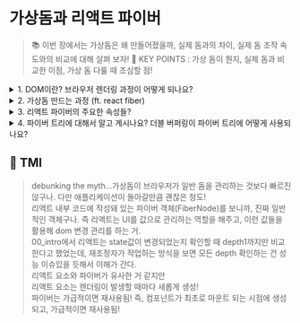 # 가상돔과 리액트 파이버

> 📚 이번 장에서는 가상돔은 왜 만들어졌을까, 실제 돔과의 차이, 실제 돔 조작 속도와의 비교에 대해 살펴 보자!
> 🌟 KEY POINTS : 가상 돔이 뭔지, 실제 돔과 비교한 이점, 가상 돔 다룰 때 조심할 점!

<details>

<summary> 1. DOM이란? 브라우저 렌더링 과정이 어떻게 되나요?  </summary>

![](https://web.dev/static/articles/critical-rendering-path/render-tree-construction/image/dom-cssom-are-combined-8de5805b2061e_1920.png)

```
DOM (document object model)은 웹페이지의 콘텐츠와 구조를 어떻게 보여줄지에
대한 정보를 담고 있는 웹페이지에 대한 인터페이스입니다.

브라우저 렌더링 과정에 도달하기 위해서,

1. 먼저 브라우저는 사용자가 요청한 주소를 뱡몬해 HTML 파일을 다운로드합니다.

2. 그 후 렌더링 언진은 HTML을 파싱해 DOM 노드로 구성된 트리인 DOM 트리를 생성합니다.

3. DOM 트리를 생성 중에 CSS 스크립트 요청이 있다면 DOM 트리 생성을 중단하고,
CSS 파싱을 하여 CSS노드로 구성된 CSSSOM을 생성합니다.

4. 브라우저는 생성했던 DOM 트리 노드 중 화면에 보일 요소에 해당되는 노드들을 (즉, display:none과 같은 요소들은 방문하지 않음) 순회하면서 CSSOM을 바탕으로 스타일을 입히는 작업을 합니다.

이 과정에서는 두가지가 있습니다.

   1) 레이아웃(reflow/layout) : 노드들이 브라우저 화면의 어느 좌표에 있는 지
                              정확히 계산합니다. 이 과정이 있다면 반드시
                              페인팅 작업도 수반됩니다.
   2) 페이팅(painting/resterizing) : 레이아웃 이후 색상 정보 등을 반영하여 그려줍니다.


```

예를 들어보면 다음과 같은 과정을 통해 렌더링이 발생합니다.

```css
/** ./style.css 파일 */
#text {
  background-color: red;
  color: white;
}
```

```html

<!DOCTYPE html>
<html>
  <head>
    <link rel="stylesheet" type="text/css" href="./style.css"/>
    <meta name="viewport" content="width=device-width,initial-scale=1" />
    <title>Critial Path: Hello world!</title>
  </head>
  <body>
    <div style="width: 50%">
      <div id="text" style="width: 50%">Hello world!</div>
    </div>
  </body>
</html>
```

1. 2위의 HTML을 브라우저가 다운로드하여 분석합니다.
2. 스타일시트가 포함된 link 태그를 발견하고, style.css를 다운로드 하고 CSSOM을 생성합니다.
3. body 태그 하단의 div는 넓이가 50%이므로 뷰포트 기준 좌우 너비를 50%으로 잡습니다.
4. 그 아래의 div는 넓이가 50%이므로 상위 태그 기준으로 너비를 50%으로 잡습니다.
5. 눈에 보이는 요소들을 파악했으므로 2에서 생성했던 CSSOM 정보를 반영하는데, id='text'의 배경은 빨강, 폰트색은 흰색으로 입힙니다.

![출처: [web.dev](https://web.dev/static/articles/critical-rendering-path/render-tree-construction/image/calculating-layout-inform-93e78448ce474_1920.png)](https://web.dev/static/articles/critical-rendering-path/render-tree-construction/image/calculating-layout-inform-93e78448ce474_1920.png)

</details>

<details>

<summary> 2. 가상돔 만드는 과정 (ft. react fiber)</summary>

```
가상돔 생성과 렌더링 최적화를 담당하는 역할은 react fiber가 합니다.
react fiber란 리액트에서 파이버 재조정자(fiber reconciler)가 관리하는 객체입니다.

파이버 재조정자는 실제 돔과 가상돔 간의 변경 사항을 수집하고,
변경 사항을 갖고 있는 파이버를 기준으로 화면에 렌더링을 요청합니다.
재조정(reconcilation)이란 새롭게 렌더링 해줘야 할 가상돔과 실제 돔을 비교하는 알고리즘입니다.

파이버는 변경 사항을 반응성있게 대처하기 위해서는 비동기적으로
작업을 작은 단위로 분할하고 쪼갠 다음 우선 순위를 매길 수 있고,
작업들을 일시 중지하고 다시 시작할 수 있고,
이전 했던 작업을 재사용하거나 필요없는 작업을 페기할 수 있어야 헙니다.

과거 리액트의 조정 알고리즘은 스택 알고리즘을 활용했기 때문에
작업들이 동기적으로 이루어졌고, 하나의 작업을 처리해야만 다른 작업으로 넘어갈 수
있었기 때문에 비효율적이었습니다.
즉, 파이버 트리를 생성/업데이트하는 작업이 동기적으로 일어나기 때문에 하나의 트리를 완성해야만 했습니다.

반면 현재의 파이버 트리와 workInProgress 파이버 트리 간의 업데이트를
비동기적으로 처리할 수 있습니다. 즉, 우선 순위가 높은 업데이트가
오면 업데이트 작업을 일시중단하거나 새롭게 만들거나, 폐기할 수 있습니다.
따라서 애니메이션이나 사용자 입력값 등의 처리는 우선 순위가 높은 작업으로 분류하고,
리스트 렌더링 등의 작업은 낮은 작업으로 분류하여 최적의 순위로 작업 수행이 가능해졌습니다.

파이버는 하나의 작업 단위로 구성돼어 있습니다.
하나의 작업 단위를 처리하면 finishedWork()라는 작업으로 마무리하고,
이 작업을 커밋해 실제 브라우저 DOM에 가시적인 변경 사항을 만듭니다.

렌더 단계에서 리액트는 사용자에게 노출되지 않는 비동기 작업을 수행합니다.
이 때 비동기적으로 우선순위를 지정하거나 중지시키거나 버리는 작업들을 합니다.

실제 변경 사항을 반영하는 단계인 커밋 단계에서는 돔에 commitWork()가 실행됩니다.
이 과정은 동기적으로 이루어지며 중단될 수 없습니다. 커밋 단계에서는 리액트 파이버 트리 간의 교체가 발생하는데,
이 때 더블 버퍼링 기술이 사용됩니다. 즉, 현재 파이버 트리와 변경사항을 반영하여 그린 파이버 트리의 포인터를 변경하여
현재 모습을 변경이 완성된 트리로 바꿔치기합니다.

파이버와 파이버 트리의 작동 흐름을 살펴보자면, 일반적인 파이버 노드는 다음과 같은 방식으로 셍상됩니다.

1. 리액트는 beginWork() 함수를 실행해 파이버 작업을 수행합니다. 더 이상 자식이 없는 파이버를 만날 때까지 트리형식으로 시작합니다.
2. 자식이 없고 작업이 끝난다면 completeWork() 함수를 실행해 파이버 작업을 완료합니다.
3. 형제가 있다면 형제로 넘어가며, 다시 beginWork()과 completeWork() (1과 2의 과정)을 수행합니다.
4. 모든 작업이 끝나면 return으로 돌아가 자신의 작업이 끝났음을 알립니다.

예를 살펴보자면 다음과 같습니다.        - 파이버 트리
                                ____                          -------------------
<A1>                            Root                          |   ↓ child       |
  <B1>hi</B1>                   ⎺⎺⎺⎺                          |   ↑ , ←  return |
  <B2>                          ↓  ↑                          |   → sibling     |
    <C1>                        ____                          -------------------
      <D1/>               ==>    A1  ←-----------
      <D2/>                     ⎺⎺⎺⎺             |
    </C1>                       ↓  ↑             |
  </B2>                         ____    ____    ____
  <B3/>                          B1  →   B2  →   B3
</A1>                           ⎺⎺⎺⎺    ⎺⎺⎺⎺    ⎺⎺⎺⎺
                                        ↓  ↑
                                        ____
                                         C1  ←---
                                        ⎺⎺⎺⎺     |
                                        ↓  ↑     |
                                        ____    ____
                                         D1  →   D2
                                        ⎺⎺⎺⎺    ⎺⎺⎺⎺

1. 먼저 A1에서 beginWork()가 수행되고,
2. 자식이 있으므로 B1으로 이동해 beginWork()가 수행됩니다.
3. B1자식이 없으므로 completeWork() 함수를 수행하고, 형재인 B2로 넘어갑니다.
4. B2에서 beginWork()를 수행하고, 자식 노드가 있으므로 C1으로 이동합니다.
5. C1에서 beginWork()를 수행하고, 자식 노드 D1으로 이동합니다.
6. D1에서 beginWork()를 수행하고, 자식 노드가 없으므로 completeWork() 함수를 수행하고, 형재인 D2로 넘어갑니다.
7. D2에서 beginWork()를 수행하고, 자식 노드가 없으므로 completeWork() 함수를 수행하고, 더이상 형제 노드도 없기 때문에
위로 올라가며 D1, C1, B2 순으로 completeWork() 함수를 호출합니다.
8. B2의 형제 노드인 B3에서 beginWork()를 수행하고, 자식노드가 없기 때문에 completeWork() 함수를 수행합니다.
9. B2까지 completeWork() 함수를 수행하면 반환해 상위로 타고 올라가고, A1의 completeWork() 함수를 수행합니다.
10. 루트 노드가 완성되면 최종적으로 completeWork() 함수를 수행하고,
변경 사항을 비교하여 업데이트가 필요한 변경 사항이 DOM에 반영됩니다.

파이버 트리가 생성된 후, setState 등으로 업데이트가 발생하면
앞서 만든 current 파이버 트리를 기반으로 현재 setState으로 인한 업데이트 요청을 받아 workInProgress 트리를 빌드합니다.
최초 렌더링에는 파이버를 처음부터 만들어야 하지만,
변경 사항을 반영할 때는 최초 렌더링 시 생성했던 파이버를 재사용하고 업데이트한 props를 내부적으로 처리합니다.

```

![개발자 도구에서 요소의 속성 탭을 열어보면 FiberNode가 있다!](image.png)

```js
// 파이버는 일반적인 객체 모습을 띠는 구나. 다만 child, sibling이 있다는 걸 보면 트리 형태
function FiberNode(tag, pendingProps, key, mode) {
  // Instance
  this.tag = tag;
  this.key = key;
  this.elementType = null;
  this.type = null;
  this.stateNode = null;

  // Fiber
  this.return = null;
  this.child = null;
  this.sibling = null;
  this.index = null;
  this.ref = null;
  this.refCleanup = null;

  this.pendingProps = pendingProps;
  this.memoizedProps = null;
  this.updateQueue = null;
  this.memoizedState = null;
  this.dependencies = null;

  this.mode = mode;

  // Effects
  this.flags = Noflags;
  this.subtreeFlags = Noflags;
  this.deletions = null;

  this.lanes = NoLanes;
  this.childLanes = NoLanes;

  this.alternate = null;

  /** 프로파일러 __DEV__ 코드 생략 */
}

// 생략..

// Fiber 생성 함수, 파이버와 element는 1:1
function createFiberFromElement(element, mode, lanes) {
  var owner = null;
  {
    owner = element.owner;
  }
  var type = element.type;
  var key = element.key;
  var pendingProps = element.pendingProps;
  var fiber = createFiberFromTypeAndProps(
    type,
    key,
    pendingProps,
    owner,
    mode,
    lanes
  );

  {
    fiber._debugSource = element._source;
    fiber._debugOwner = element.owner;
  }
  return fiber;
}

function createFiberFromFragment(elements, mode, lanes, key) {
  var fiber = createFiber(Fragment, elements, key, mode);
  fiber.lanes = lanes;
  return fiber;
}
```

</details>

<details>

<summary> 3. 리액트 파이버의 주요한 속성들?</summary>

```

리액트의 주요 속성들 중에는 tag, stateNode, child/sibling/return, pendingProps, memoizedProps, memoizedState,
alternate 등이 있습니다.

- tag: 파이버를 만드는 함수 createFiberFromElement에서 파이버와 element가 1:1
관계로 매칭되기 위한 정보를 담고 있는 속성. tag는 리액트 컴포넌트일 수도, HTML DOM 노드 일 수도 있고 아래의 코드의 값들을 가질 수 있습니다.
예를 들어, HostComponent는 div와 같은 요소입니다.

- stateNode: 파이버 자체에 대한 참조 정보를 지닌 속성. 리액트는 stateNode를 활용해 파이버와 관련 상태에 접근합니다.

- child,sibling,return : 파이버 간의 관계 개념에 관한 속성입니다.
리액트 컴포넌트가 트리 형태인 것처럼 파이버도 트리 형태를 띠는데, 이 속성들을 바탕으로 파이버 트리를 형성합니다.
파이버 트리는 리액트 컴포넌트와는 다르게 children 이 없고 child가 있습니다.
파이버의 child는 children 중 첫 요소를 갖고, 요소들의 sibling은 다음 child 요소와 return은 부모 요소,
그리고 자신이 sibling(형제 노드)들 간에서 몇 번째 인지를 나타내는 index를 갖고 있습니다.

파이버가 자식 관계를 나타내는 방식은 다음과 같습니다.

  <ul>
    <li>사과</li>                            const li_banana = {
    <li>딸기</li>                     ===>      return: ul,
  <li>바나나</li>                               index:2
  </ul>                                     }
                                            const li_strawberry = {
                                              sibling:li_banana
                                              return: ul,
                                              index:1,
                                            }
                                            const li_apple = {
                                              return: ul,
                                              index: 0,
                                              sibling: li_strawberry
                                            }

                                            const ul = {
                                              // .. 생략
                                              child: li_apple
                                            }

- pendingProps: 아직 작업을 미처 처리하지 못한 props
- memoizedProps: pendingProps을 기준으로 렌더링 완료 이후에 pendingProps를 memoizedProps로 저장해 관리
- updateQueue:상태 업데이트, 콜백함수, DOM 업데이트 등 필요한 작업을 담아두는 큐

  type UpdateQueue = {
    first: Update| null;
    last: Update|null;
    hasForceUpdate: boolean;
    callbackList:null | Array<Callback> // setState으로 넘긴 콜백 목록
  }

- memoizedState: 함수 컴포넌트의 훅 목록들을 담고 있는 속성, useState뿐만 아니라 모든 훅 리스트가 저장됩니다.
- alternate : 리액트에서는 변경 사항을 반영하기 위해 두개의 트리를 갖고 있습니다.
  변경될 모습을 그리고 있는 작업 중인 트리와, 현재 모습의 트리가 있는데, alternate은 반대편 트리 파이버를 가리킵니다.

```

```js
var FunctionComponent = 0;
var ClassComponent = 1;
var IndeterminateComponent = 2;
var HostRoot = 3;
var HostPortal = 4;
var HostComponent = 5;
var HostText = 6;
var Fragment = 7;
var Mode = 8;
var ContextConsumer = 9;
var ContextProvier = 10;
var ForwardRef = 11;
var Profiler = 12;
var SuspenseComponent = 13;
var MemoComponent = 14;
var SimpleMemoComponent = 15;
var LazyComponent = 16;
var IncompleteClassComponent = 17;
var DehydratedFragment = 18;
var SuspenseListComponent = 19;
var ScopeComponent = 20;
var OffscreenComponent = 21;
var LegacyHiddenComponent = 22;
var CacheComponent = 23;
var TracingMarkerComponent = 24;
```

</details>

<details>

<summary> 4. 파이버 트리에 대해서 알고 계시나요? 더블 버퍼링이 파이버 트리에 어떻게 사용되나요?</summary>

```
리액트 파이버는 요소의 UI 정보를 지닌 객체입니다. 재조정자는 파이버의 상태를 살펴 UI를 변경하는데, 파이버 트리는 이 파이버들로 구성된 트리입니다.
리액트에는 두개의 파이버 트리가 있는데, 하나는 현재 모습을 담고 있는 파이버이며, 다른 하나는 작업 중인 상태를 나타내는 workInProgress 트리입니다.

리액트 파이버의 작업이 끝나면 리액트는 포인터만 변경하여 workInProgress 트리를 현재 트리로 변경하는데, 이를 "더블 버퍼링"이라고 합니다.

더블 버퍼링은 UI 변경을 처리할때 한번에 모든 처리를 마치지 못해 미완성의 화면을 보여주는 대신,
다른 곳에서 변경될 모습을 미리 그린 다음, 완성되었을 때 현재 모습을 미리 그린 그림으로 바꿔치는 기술입니다.
리액트에서도 불완전한 트리를 노출하지 않기 위해서 더블 버퍼링 기법을 사용합니다.

아래와 같이 모든 작업은 current를 기준으로 합니다.
변경 사항이 발생하면 파이버는 리액트에서 새로 받은 데이터를 새로운 workInProgress 트리를 빌드하기 시작하고,
빌드를 완료하면 다음 렌더링에 이 트리를 사용하고, workInProgress 트리가 UI에 최종적으로 렌더링되어 반영되면
current가 이 workInProgress가 됩니다.

```

![intro to react fiber](https://cdn.prod.website-files.com/5d2dd7e1b4a76d8b803ac1aa/5f604fd80b9cb018d27eeda5_UsoMdBUqB9kLNWjrraBggD3QUb-fuTlKw_u6h_vBx5OnMHZnxTYUQcaoZa_nP9fwCA1nWLEvAnAnlwjMDg2io4z7DPJ5LA8K7qSwTs4_rBJHVuZQrEX-TZOzzOPyhN7FEncG91vy.png)

</details>

## 💭 TMI

> debunking the myth...가상돔이 브라우저가 일반 돔을 관리하는 것보다 빠르진 않구나. 다만 애플리케이션이 돌아갈만큼 괜찮은 정도!<br/>
> 리액트 내부 코드에 작성돼 있는 파이버 객체(FiberNode)를 보니까, 진짜 일반적인 객체구나. 즉 리액트는 UI를 값으로 관리하는 역할을 해주고, 이런 값들을 활용해 dom 변경 관리를 하는 거.<br/>
> 00_intro에서 리액트는 state값이 변경되었는지 확인할 때 depth1까지만 비교한다고 했었는데, 재조정자가 작업하는 방식을 보면 모든 depth 확인하는 건 성능 이슈있을 듯해서 이해가 간다.<br/>
> 리액트 요소와 파이버가 유사한 거 같지만<br/>
> 리액트 요소는 렌더링이 발생할 때마다 새롭게 생성!<br/>
> 파이버는 가급적이면 재사용됨! 즉, 컴포넌트가 최초로 마운트 되는 시점에 생성되고, 가급적이면 재사용됨!
